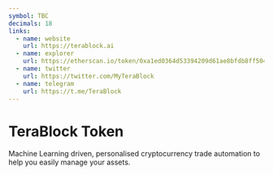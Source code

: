 ```yaml
---
symbol: TBC
decimals: 18
links:
  - name: website
    url: https://terablock.ai
  - name: explorer
    url: https://etherscan.io/token/0xa1ed0364d53394209d61ae8bfdb8ff50484d8c91
  - name: twitter
    url: https://twitter.com/MyTeraBlock
  - name: telegram
    url: https://t.me/TeraBlock
---
```


# TeraBlock Token

Machine Learning driven, personalised cryptocurrency trade automation to help you easily manage your assets.
